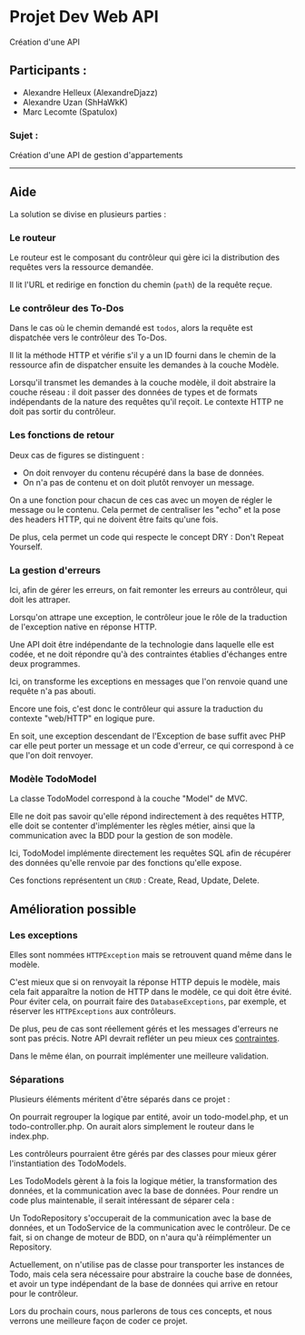 # Projet Dev Web API
Création d'une API
## Participants :
- Alexandre Helleux     (AlexandreDjazz)
- Alexandre Uzan        (ShHaWkK)
- Marc Lecomte          (Spatulox)

### Sujet :
Création d'une API de gestion d'appartements

<hr>

## Aide

La solution se divise en plusieurs parties :

### Le routeur

Le routeur est le composant du contrôleur qui gère ici la distribution des requêtes vers la ressource demandée.

Il lit l'URL et redirige en fonction du chemin (`path`) de la requête reçue.

### Le contrôleur des To-Dos

Dans le cas où le chemin demandé est `todos`, alors la requête est dispatchée vers le contrôleur des To-Dos.

Il lit la méthode HTTP et vérifie s'il y a un ID fourni dans le chemin de la ressource afin de dispatcher ensuite les demandes à la couche Modèle.

Lorsqu'il transmet les demandes à la couche modèle, il doit abstraire la couche réseau : il doit passer des données de types et de formats indépendants de la nature des requêtes qu'il reçoit. Le contexte HTTP ne doit pas sortir du contrôleur.

### Les fonctions de retour

Deux cas de figures se distinguent :

- On doit renvoyer du contenu récupéré dans la base de données.
- On n'a pas de contenu et on doit plutôt renvoyer un message.

On a une fonction pour chacun de ces cas avec un moyen de régler le message ou le contenu.
Cela permet de centraliser les "echo" et la pose des headers HTTP, qui ne doivent être faits qu'une fois.

De plus, cela permet un code qui respecte le concept DRY : Don't Repeat Yourself.

### La gestion d'erreurs

Ici, afin de gérer les erreurs, on fait remonter les erreurs au contrôleur, qui doit les attraper.

Lorsqu'on attrape une exception, le contrôleur joue le rôle de la traduction de l'exception native en réponse HTTP.

Une API doit être indépendante de la technologie dans laquelle elle est codée, et ne doit répondre qu'à des contraintes établies d'échanges entre deux programmes.

Ici, on transforme les exceptions en messages que l'on renvoie quand une requête n'a pas abouti.

Encore une fois, c'est donc le contrôleur qui assure la traduction du contexte "web/HTTP" en logique pure.

En soit, une exception descendant de l'Exception de base suffit avec PHP car elle peut porter un message et un code d'erreur, ce qui correspond à ce que l'on doit renvoyer.

### Modèle TodoModel

La classe TodoModel correspond à la couche "Model" de MVC.

Elle ne doit pas savoir qu'elle répond indirectement à des requêtes HTTP, elle doit se contenter d'implémenter les règles métier, ainsi que la communication avec la BDD pour la gestion de son modèle.

Ici, TodoModel implémente directement les requêtes SQL afin de récupérer des données qu'elle renvoie par des fonctions qu'elle expose.

Ces fonctions représentent un `CRUD` : Create, Read, Update, Delete.

## Amélioration possible

### Les exceptions

Elles sont nommées `HTTPException` mais se retrouvent quand même dans le modèle.

C'est mieux que si on renvoyait la réponse HTTP depuis le modèle, mais cela fait apparaître la notion de HTTP dans le modèle, ce qui doit être évité.
Pour éviter cela, on pourrait faire des `DatabaseExceptions`, par exemple, et réserver les `HTTPExceptions` aux contrôleurs.

De plus, peu de cas sont réellement gérés et les messages d'erreurs ne sont pas précis. Notre API devrait refléter un peu mieux ces [contraintes](https://www.rfc-editor.org/rfc/rfc7807).

Dans le même élan, on pourrait implémenter une meilleure validation.

### Séparations

Plusieurs éléments méritent d'être séparés dans ce projet :

On pourrait regrouper la logique par entité, avoir un todo-model.php, et un todo-controller.php.
On aurait alors simplement le routeur dans le index.php.

Les contrôleurs pourraient être gérés par des classes pour mieux gérer l'instantiation des TodoModels.

Les TodoModels gèrent à la fois la logique métier, la transformation des données, et la communication avec la base de données.
Pour rendre un code plus maintenable, il serait intéressant de séparer cela :

Un TodoRepository s'occuperait de la communication avec la base de données, et un TodoService de la communication avec le contrôleur. De ce fait, si on change de moteur de BDD, on n'aura qu'à réimplémenter un Repository.

Actuellement, on n'utilise pas de classe pour transporter les instances de Todo, mais cela sera nécessaire pour abstraire la couche base de données, et avoir un type indépendant de la base de données qui arrive en retour pour le contrôleur.

Lors du prochain cours, nous parlerons de tous ces concepts, et nous verrons une meilleure façon de coder ce projet.

